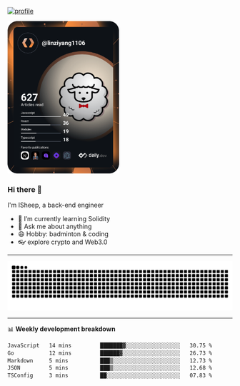 [![profile](https://user-images.githubusercontent.com/54968314/208005045-e4b42f3b-833d-4242-bfcc-e764865553a2.svg)](https://www.calligrapher.ai/)

<a href="https://app.daily.dev/linziyang1106"><img src="/devcard.png" width="250" alt="ISheep's Dev Card"/></a>

### Hi there 🐏

I'm ISheep, a back-end engineer

- 🔭 I’m currently learning Solidity
- 💬 Ask me about anything
- 😄 Hobby: badminton & coding
- 👓 explore crypto and Web3.0

-------

![](https://raw.githubusercontent.com/ISheepp/ISheepp/output/github-contribution-grid-snake.svg)

-------

📊 **Weekly development breakdown**
<!--START_SECTION:waka-->

```txt
JavaScript   14 mins         ███████▓░░░░░░░░░░░░░░░░░   30.75 %
Go           12 mins         ██████▓░░░░░░░░░░░░░░░░░░   26.73 %
Markdown     5 mins          ███▒░░░░░░░░░░░░░░░░░░░░░   12.73 %
JSON         5 mins          ███▒░░░░░░░░░░░░░░░░░░░░░   12.68 %
TSConfig     3 mins          ██░░░░░░░░░░░░░░░░░░░░░░░   07.83 %
```

<!--END_SECTION:waka-->
